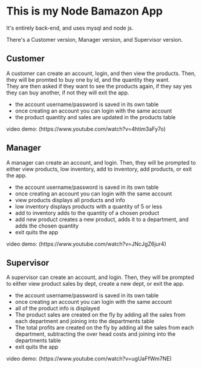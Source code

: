 <h1>This is my Node Bamazon App</h1>
<p>It's entirely back-end, and uses mysql and node js.</p>
<p>There's a Customer version, Manager version, and Supervisor version.</p>

<h2>Customer</h2>
A customer can create an account, login, and then view the products. Then, they will be promted to buy one by id, and the quantity they want.<br>
They are then asked if they want to see the products again, if they say yes they can buy another, if not they will exit the app.
<br>
<ul>
<li>the account username/password is saved in its own table</li>
<li>once creating an account you can login with the same account</li>
<li>the product quantity and sales are updated in the products table</li>
</ul>
video demo: (https://www.youtube.com/watch?v=4htim3aFy7o)

<h2>Manager</h2>
A manager can create an account, and login. Then, they will be prompted to either view products, low inventory, add to inventory, add products, or exit the app.
<br>
<ul>
<li>the account username/password is saved in its own table</li>
<li>once creating an account you can login with the same account</li>
<li>view products displays all products and info</li>
<li>low inventory displays products with a quantity of 5 or less</li>
<li>add to inventory adds to the quantity of a chosen product</li>
<li>add new product creates a new product, adds it to a department, and adds the chosen quantity</li>
<li>exit quits the app</li>
</ul>
video demo: (https://www.youtube.com/watch?v=JNcJgZ6jur4)

<h2>Supervisor</h2>
A supervisor can create an account, and login. Then, they will be prompted to either view product sales by dept, create a new dept, or exit the app.
<br>
<ul>
<li>the account username/password is saved in its own table</li>
<li>once creating an account you can login with the same account</li>
<li>all of the product info is displayed</li>
<li>The product sales are created on the fly by adding all the sales from each department and joining into the departments table</li>
<li>The total profits are created on the fly by adding all the sales from each department, subtracting the over head costs and joining into the departments table</li>
<li>exit quits the app</li>
</ul>
video demo: (https://www.youtube.com/watch?v=ugUaFfWm7NE)


